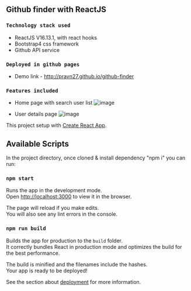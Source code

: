 ## Github finder with ReactJS
### `Technology stack used`
- ReactJS V16.13.1, with react hooks
- Bootstrap4 css framework
- Github API service
### `Deployed in github pages`
- Demo link - http://pravn27.github.io/github-finder
### `Features included`
- Home page with search user list
![image](https://user-images.githubusercontent.com/17290429/106373730-74c74400-63a2-11eb-8fc6-2353e9350472.png)

- User details page
![image](https://user-images.githubusercontent.com/17290429/106373766-f4551300-63a2-11eb-9f59-af45a440b144.png)

This project setup with [Create React App](https://github.com/facebook/create-react-app).

## Available Scripts

In the project directory, once cloned & install dependency "npm i" you can run:

### `npm start`

Runs the app in the development mode.<br />
Open [http://localhost:3000](http://localhost:3000) to view it in the browser.

The page will reload if you make edits.<br />
You will also see any lint errors in the console.

### `npm run build`

Builds the app for production to the `build` folder.<br />
It correctly bundles React in production mode and optimizes the build for the best performance.

The build is minified and the filenames include the hashes.<br />
Your app is ready to be deployed!

See the section about [deployment](https://facebook.github.io/create-react-app/docs/deployment) for more information.

